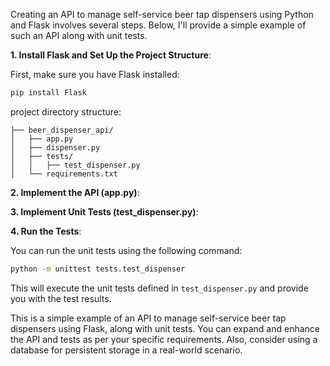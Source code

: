 Creating an API to manage self-service beer tap dispensers using Python and Flask involves several steps. Below, I'll provide a simple example of such an API along with unit tests.

**1. Install Flask and Set Up the Project Structure**:

First, make sure you have Flask installed:

```bash
pip install Flask
```

project directory structure:

```
├── beer_dispenser_api/
│   ├── app.py
│   ├── dispenser.py
│   ├── tests/
│   │   ├── test_dispenser.py
│   └── requirements.txt
```

**2. Implement the API (app.py)**:


**3. Implement Unit Tests (test_dispenser.py)**:


**4. Run the Tests**:

You can run the unit tests using the following command:

```bash
python -m unittest tests.test_dispenser
```

This will execute the unit tests defined in `test_dispenser.py` and provide you with the test results.

This is a simple example of an API to manage self-service beer tap dispensers using Flask, along with unit tests. You can expand and enhance the API and tests as per your specific requirements. Also, consider using a database for persistent storage in a real-world scenario.
